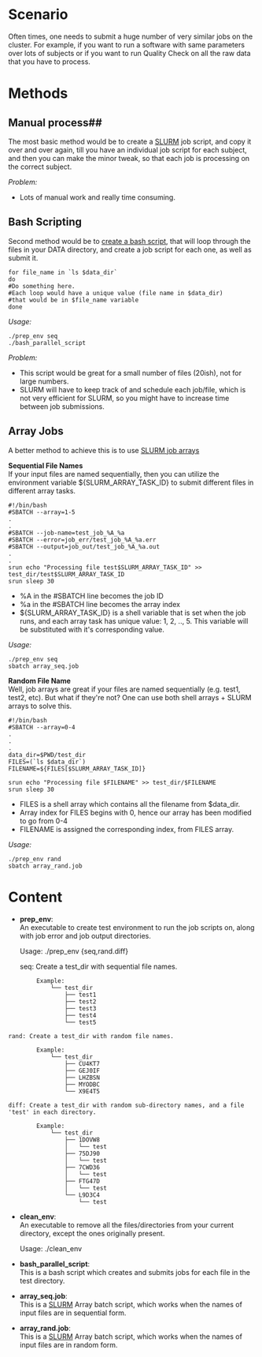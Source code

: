 # Scenario #
Often times, one needs to submit a huge number of very similar jobs on the cluster. For example, if you want to  run a software with same parameters over lots of subjects or if you want to run Quality Check on all the raw data that you have to process.

# Methods #

## Manual process##
The most basic method would be to create a [SLURM](https://docs.uabgrid.uab.edu/wiki/Slurm#Batch_Job) job script, and copy it over and over again, till you have an individual job script for each subject, and then you can make the minor tweak, so that each job is processing on the correct subject.

*Problem:*   
* Lots of manual work and really time consuming.

## Bash Scripting ##
Second method would be to [create a bash script](https://swcarpentry.github.io/shell-novice/), that will loop through the files in your DATA directory, and create a job script for each one, as well as submit it.
```
for file_name in `ls $data_dir`
do
#Do something here. 
#Each loop would have a unique value (file name in $data_dir) 
#that would be in $file_name variable
done
```

*Usage:*  
```
./prep_env seq
./bash_parallel_script
```

*Problem:*  
* This script would be great for a small number of files (20ish), not for large numbers.  
* SLURM will have to keep track of and schedule each job/file, which is not very efficient for SLURM, so you might have to increase time between job submissions.


## Array Jobs ##
A better method to achieve this is to use [SLURM job arrays](https://slurm.schedmd.com/job_array.html)   

**Sequential File Names**   
If your input files are named sequentially, then you can utilize the environment variable ${SLURM_ARRAY_TASK_ID} to submit different files in different array tasks.
```
#!/bin/bash
#SBATCH --array=1-5
.
.
#SBATCH --job-name=test_job_%A_%a
#SBATCH --error=job_err/test_job_%A_%a.err
#SBATCH --output=job_out/test_job_%A_%a.out
.
.
srun echo "Processing file test$SLURM_ARRAY_TASK_ID" >> test_dir/test$SLURM_ARRAY_TASK_ID
srun sleep 30
```
* %A in the #SBATCH line becomes the job ID
* %a in the #SBATCH line becomes the array index
* ${SLURM_ARRAY_TASK_ID} is a shell variable that is set when the job runs, and each array task has unique value: 1, 2, .., 5. This variable will be substituted with it's corresponding value.

*Usage:*
```
./prep_env seq
sbatch array_seq.job
```  

**Random File Name**  
Well, job arrays are great if your files are named sequentially (e.g. test1, test2, etc). But what if they're not? One can use both shell arrays + SLURM arrays to solve this.

```
#!/bin/bash
#SBATCH --array=0-4
.
.
.
data_dir=$PWD/test_dir
FILES=(`ls $data_dir`)
FILENAME=${FILES[$SLURM_ARRAY_TASK_ID]}

srun echo "Processing file $FILENAME" >> test_dir/$FILENAME
srun sleep 30
```
* FILES is a shell array which contains all the filename from $data_dir.
* Array index for FILES begins with 0, hence our array has been modified to go from 0-4
* FILENAME is assigned the corresponding index, from FILES array.

*Usage:*  
```
./prep_env rand
sbatch array_rand.job
```

# Content #

* **prep_env**:  
An executable to create test environment to run the job scripts on, along with job error and job output directories.

	Usage: ./prep_env {seq,rand.diff}  

	seq: Create a test_dir with sequential file names.    
```
		Example:    
			└── test_dir  
				├── test1  
				├── test2  
				├── test3  
				├── test4  
				└── test5     
```
	rand: Create a test_dir with random file names.    
```
		Example:  
			└── test_dir  
			    ├── CU4KT7  
			    ├── GEJ0IF  
			    ├── LHZBSN  
			    ├── MYODBC  
			    └── X9E4T5    
```
	diff: Create a test_dir with random sub-directory names, and a file 'test' in each directory.    
```
		Example:  
			└── test_dir  
			    ├── 1DOVW8  
			    │   └── test  
			    ├── 75DJ90  
			    │   └── test  
			    ├── 7CWD36  
			    │   └── test  
			    ├── FTG47D  
			    │   └── test  
			    └── L9D3C4  
			        └── test  
```

* **clean_env**:  
An executable to remove all the files/directories from your current directory, except the ones originally present.

	Usage: ./clean_env


* **bash_parallel_script**:  
This is a bash script which creates and submits jobs for each file in the test directory.

* **array_seq.job**:  
This is a [SLURM](https://docs.uabgrid.uab.edu/wiki/Slurm) Array batch script, which works when the names of input files are in sequential form.  

* **array_rand.job**:  
This is a [SLURM](https://docs.uabgrid.uab.edu/wiki/Slurm) Array batch script, which works when the names of input files are in random form.



